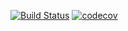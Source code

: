 [![Build Status](https://app.travis-ci.com/AlexanderBanar/job4j_car_accident.svg?branch=master)](https://app.travis-ci.com/AlexanderBanar/job4j_car_accident)
[![codecov](https://codecov.io/gh/AlexanderBanar/job4j_car_accident/branch/master/graph/badge.svg?token=DDY5Z4L14H)](https://codecov.io/gh/AlexanderBanar/job4j_car_accident)